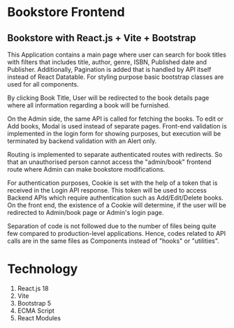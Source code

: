 # Bookstore Frontend

## Bookstore with React.js + Vite + Bootstrap

This Application contains a main page where user can search for book titles with filters that includes title, author, genre, ISBN, Published date and Publisher. Additionally, Pagination is added that is handled by API itself instead of React Datatable. For styling purpose basic bootstrap classes are used for all components.

By clicking Book Title, User will be redirected to the book details page where all information regarding a book will be furnished.

On the Admin side, the same API is called for fetching the books. To edit or Add books, Modal is used instead of separate pages. Front-end validation is implemented in the login form for showing purposes, but execution will be terminated by backend validation with an Alert only.

Routing is implemented to separate authenticated routes with redirects. So that an unauthorised person cannot access the "admin/book" frontend route where Admin can make bookstore modifications. 

For authentication purposes, Cookie is set with the help of a token that is received in the Login API response. This token will be used to access Backend APIs which require authentication such as Add/Edit/Delete books. On the front end, the existence of a Cookie will determine, if the user will be redirected to Admin/book page or Admin's login page.

Separation of code is not followed due to the number of files being quite few compared to production-level applications. Hence, codes related to API calls are in the same files as Components instead of "hooks" or "utilities".

# Technology

1. React.js 18
2. Vite
3. Bootstrap 5
4. ECMA Script
5. React Modules
